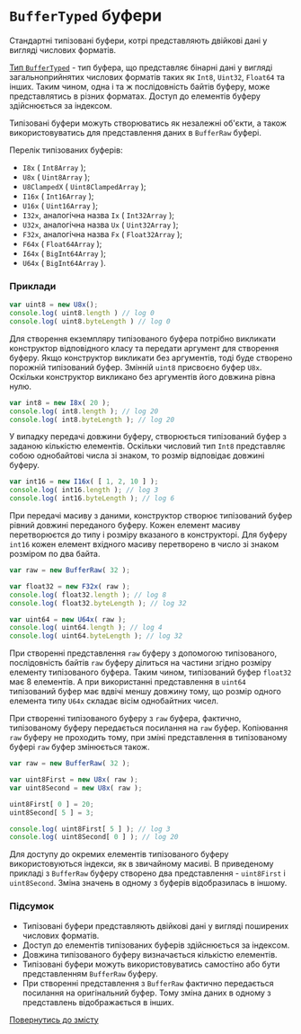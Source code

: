 # <code>BufferTyped</code> буфери

Стандартні типізовані буфери, котрі представляють двійкові дані у вигляді числових форматів.

[Тип `BufferTyped`](https://developer.mozilla.org/en-US/docs/Web/JavaScript/Reference/Global_Objects/TypedArray) - тип буфера, що представляє бінарні дані у вигляді загальноприйнятих числових форматів таких як  `Int8`, `Uint32`, `Float64` та інших. Таким чином, одна і та ж послідовність байтів буферу, може представлятись в різних форматах. Доступ до елементів буферу здійснюється за індексом.

Типізовані буфери можуть створюватись як незалежні об'єкти, а також використовуватись для представлення даних в `BufferRaw` буфері.

Перелік типізованих буферів:

- `I8x` ( `Int8Array` );
- `U8x` ( `Uint8Array` );
- `U8ClampedX` ( `Uint8ClampedArray` );
- `I16x` ( `Int16Array` );
- `U16x` ( `Uint16Array` );
- `I32x`, аналогічна назва `Ix` ( `Int32Array` );
- `U32x`, аналогічна назва `Ux` ( `Uint32Array` );
- `F32x`, аналогічна назва `Fx` ( `Float32Array` );
- `F64x` ( `Float64Array` );
- `I64x` ( `BigInt64Array` );
- `U64x` ( `BigInt64Array` ).

### Приклади

```js
var uint8 = new U8x();
console.log( uint8.length ) // log 0
console.log( uint8.byteLength ) // log 0
```

Для створення екземпляру типізованого буфера потрібно викликати конструктор відповідного класу та передати аргумент для створення буферу. Якщо конструктор викликати без аргументів, тоді буде створено порожній типізований буфер.
Змінній `uint8` присвоєно буфер `U8x`. Оскільки конструктор викликано без аргументів його довжина рівна нулю.

```js
var int8 = new I8x( 20 );
console.log( int8.length ); // log 20
console.log( int8.byteLength ); // log 20
```

У випадку передачі довжини буферу, створюється типізований буфер з заданою кількістю елементів. Оскільки числовий тип `Int8` представляє собою однобайтові числа зі знаком, то розмір відповідає довжині буферу.

```js
var int16 = new I16x( [ 1, 2, 10 ] );
console.log( int16.length ); // log 3
console.log( int16.byteLength ); // log 6
```

При передачі масиву з даними, конструктор створює типізований буфер рівний довжині переданого буферу. Кожен елемент масиву перетворюєтся до типу і розміру вказаного в конструкторі. Для буферу `int16` кожен елемент вхідного масиву перетворено в число зі знаком розміром по два байта.

```js
var raw = new BufferRaw( 32 );

var float32 = new F32x( raw );
console.log( float32.length ); // log 8
console.log( float32.byteLength ); // log 32

var uint64 = new U64x( raw );
console.log( uint64.length ); // log 4
console.log( uint64.byteLength ); // log 32
```

При створенні представлення `raw` буферу з допомогою типізованого, послідовність байтів `raw` буферу ділиться на частини згідно розміру елементу типізованого буфера. Таким чином, типізований буфер `float32` має 8 елементів. А при використанні представлення в `uint64` типізований буфер має вдвічі меншу довжину тому, що розмір одного елемента типу `U64x` складає вісім однобайтних чисел.

При створенні типізованого буферу з `raw` буфера, фактично, типізованому буферу передається посилання на `raw` буфер. Копіювання `raw` буферу не проходить тому, при зміні представлення в типізованому буфері `raw` буфер змінюється також.

```js
var raw = new BufferRaw( 32 );

var uint8First = new U8x( raw );
var uint8Second = new U8x( raw );

uint8First[ 0 ] = 20;
uint8Second[ 5 ] = 3;

console.log( uint8First[ 5 ] ); // log 3
console.log( uint8Second[ 0 ] ); // log 20
```

Для доступу до окремих елементів типізованого буферу використовуються індекси, як в звичайному масиві. В приведеному прикладі з `BufferRaw` буферу створено два представлення - `uint8First` i `uint8Second`. Зміна значень в одному з буферів відобразилась в іншому.

### Підсумок

- Типізовані буфери представляють двійкові дані у вигляді поширених числових форматів.
- Доступ до елементів типізованих буферів здійснюється за індексом.
- Довжина типізованого буферу визначається кількістю елементів.
- Типізовані буфери можуть використовуватись самостіно або бути представленням `BufferRaw` буферу.
- При створенні представлення з `BufferRaw` фактично передається посилання на оригінальний буфер. Тому зміна даних в одному з представлень відображається в інших.

[Повернутись до змісту](../README.md#Концепції)

